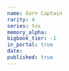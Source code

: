 ```yaml
---
name: Gorn Captain
rarity: 4
series: tos
memory_alpha:
bigbook_tier: -1
in_portal: true
date:
published: true
---
```




